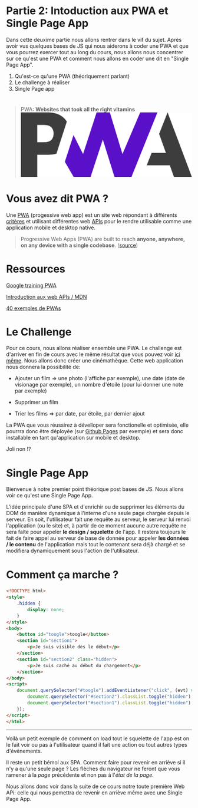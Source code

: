 # Partie 2: Intoduction aux PWA et Single Page App

Dans cette deuxime partie nous allons rentrer dans le vif du sujet. Après avoir vus quelques bases de JS qui nous aiderons à coder une PWA et que vous pourrez exercer tout au long du cours, nous allons nous concentrer sur ce qu'est une PWA et comment nous allons en coder une dit en "Single Page App".

1. Qu'est-ce qu'une PWA (théoriquement parlant)
2. Le challenge à réaliser
3. Single Page app

#

> PWA: **Websites that took all the right vitamins** ![bg right:50% 60%](./images/pwa-logo.png)

# Vous avez dit PWA ?

Une [PWA](https://developer.mozilla.org/en-US/docs/Web/Progressive_web_apps) (progessive web app) est un site web répondant à différents [critères](https://web.dev/pwa-checklist) et utilisant différentes web [APIs](https://developer.mozilla.org/en-US/docs/Web/Progressive_web_apps) pour le rendre utilisable comme une application mobile et desktop native.

> Progressive Web Apps (PWA) are built to reach **anyone, anywhere, on any device with a single codebase**. ([source](https://web.dev/pwa-checklist/))

# Ressources

[Google training PWA](https://developer.mozilla.org/en-US/docs/Web/Progressive_web_apps)

[Introduction aux web APIs / MDN](https://developer.mozilla.org/en-US/docs/Web/Progressive_web_apps)

[40 exemples de PWAs](https://www.tigren.com/examples-progressive-web-apps-pwa)

# Le Challenge

Pour ce cours, nous allons réaliser ensemble une PWA. Le challenge est d'arriver en fin de cours avec le même résultat que vous pouvez voir [ici même](https://etml-es.github.io/PWA). Nous allons donc créer une cinémathèque. Cette web application nous donnera la possibilité de:

- Ajouter un film => une photo (l'affiche par exemple), une date (date de visionage par exemple), un nombre d'étoile (pour lui donner une note par exemple)

- Supprimer un film

- Trier les films => par date, par étoile, par dernier ajout

La PWA que vous réussirez à dévelloper sera fonctionelle et optimisée, elle pourrra donc être déployée (sur [Github Pages](https://pages.github.com/) par exemple) et sera donc installable en tant qu'application sur mobile et desktop.

Joli non :interrobang:

# Single Page App

Bienvenue à notre premier point théorique post bases de JS.
Nous allons voir ce qu'est une Single Page App.

L'idée principale d'une SPA et d'enrichir ou de supprimer les éléments du DOM de manière dynamique à l'interne d'une seule page chargée depuis le serveur. En soit, l'utilisateur fait une requête au serveur, le serveur lui renvoi l'application (ou le site) et, à partir de ce moment aucune autre requête ne sera faîte pour appeler **le design / squelette** de l'app. Il restera toujours le fait de faire appel au serveur de base de donnée pour appeler **les données / le contenu** de l'application mais tout le contenant sera déjà chargé et se modifiera dynamiquement sous l'action de l'utilisateur.

# Comment ça marche ?

```html
<!DOCTYPE html>
<style>
    .hidden {
        display: none;
    }
</style>
<body>
    <button id="toogle">toogle</button>
    <section id="section1">
        <p>Je suis visible dès le début</p>
    </section>
    <section id="section2" class="hidden">
        <p>Je suis caché au début du chargement</p>
    </section>
</body>
<script>
    document.querySelector("#toogle").addEventListener("click", (evt) => {
        document.querySelector("#section2").classList.toggle("hidden");
        document.querySelector("#section1").classList.toggle("hidden");
    });
</script>
</html>

```

---

Voilà un petit exemple de comment on load tout le squelette de l'app est on le fait voir ou pas à l'utilisateur quand il fait une action ou tout autres types d'événements.

Il reste un petit bémol aux SPA. Comment faire pour revenir en arriève si il n'y a qu'une seule page ? Les flèches du navigateur ne feront que vous ramener à la _page_ précédente et non pas à l'_état de la page_.

Nous allons donc voir dans la suite de ce cours notre toute première Web APi: celle qui nous pemettra de revenir en arriève même avec une Single Page App.
